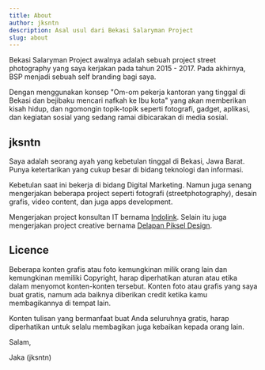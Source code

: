 ```yaml
---
title: About
author: jksntn
description: Asal usul dari Bekasi Salaryman Project
slug: about
---
```


Bekasi Salaryman Project awalnya adalah sebuah project street photography yang saya kerjakan pada tahun 2015 - 2017. Pada akhirnya, BSP menjadi sebuah self branding bagi saya.

Dengan menggunakan konsep "Om-om pekerja kantoran yang tinggal di Bekasi dan bejibaku mencari nafkah ke Ibu kota" yang akan memberikan kisah hidup, dan ngomongin topik-topik seperti fotografi, gadget, aplikasi, dan kegiatan sosial yang sedang ramai dibicarakan di media sosial.

## jksntn

Saya adalah seorang ayah yang kebetulan tinggal di Bekasi, Jawa Barat. Punya ketertarikan yang cukup besar di bidang teknologi dan informasi. 

Kebetulan saat ini bekerja di bidang Digital Marketing. Namun juga senang mengerjakan beberapa project seperti fotografi (streetphotography), desain grafis, video content, dan juga apps development. 

Mengerjakan project konsultan IT bernama [Indolink](https://indolink.id). Selain itu juga mengerjakan project creative bernama [Delapan Piksel Design](https://instagram.com/delapanpiksel/).


## Licence

Beberapa konten grafis atau foto kemungkinan milik orang lain dan kemungkinan memiliki Copyright, harap diperhatikan aturan atau etika dalam menyomot konten-konten tersebut. Konten foto atau grafis yang saya buat gratis, namum ada baiknya diberikan credit ketika kamu membagikannya di tempat lain.

Konten tulisan yang bermanfaat buat Anda seluruhnya gratis, harap diperhatikan untuk selalu membagikan juga kebaikan kepada orang lain. 

Salam, 

Jaka (jksntn)

<!--more-->
